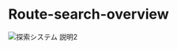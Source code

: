 # Route-search-overview
![探索システム 説明2](https://user-images.githubusercontent.com/40758752/105702133-a7121500-5f4e-11eb-8eda-85dc0eaffc3c.png)
